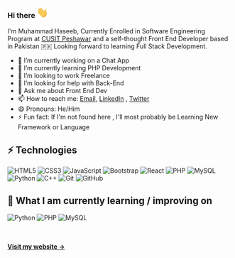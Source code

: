 ### Hi there <img src="https://github.com/Haseeb1604/Haseeb1604/blob/main/wave.gif" width='26px'/>

I'm Muhammad Haseeb, Currently Enrolled in Software Engineering Program at <a href="http://www.cityuniversity.edu.pk/" target="_blank">CUSIT Peshawar</a> and a self-thought Front End Developer based in Pakistan 🇵🇰 Looking forward to learning Full Stack Development. 

- 🔭 I’m currently working on a Chat App
- 🌱 I’m currently learning PHP Development
- 👯 I’m looking to work Freelance
- 🤔 I’m looking for help with Back-End
- 💬 Ask me about Front End Dev
- 📫 How to reach me: [Email](mailto:mhaseeb1604@gmail.com), [LinkedIn](https://www.linkedin.com/in/mhaseeb1604) , [Twitter](https://twitter.com/mhaseeb1604)
- 😄 Pronouns: He/Him
- ⚡ Fun fact: If I'm not found here , I'll most probably be Learning New Framework or Language

## ⚡ Technologies

![HTML5](https://img.shields.io/badge/-HTML5-E34F26?style=flat-square&logo=html5&logoColor=white)
![CSS3](https://img.shields.io/badge/-CSS3-1572B6?style=flat-square&logo=css3)
![JavaScript](https://img.shields.io/badge/-JavaScript-black?style=flat-square&logo=javascript)
![Bootstrap](https://img.shields.io/badge/-Bootstrap-563D7C?style=flat-square&logo=bootstrap)
![React](https://img.shields.io/badge/-React-black?style=flat-square&logo=react)
![PHP](https://img.shields.io/badge/PHP-black?style=flat-square&logo=php)
![MySQL](https://img.shields.io/badge/-MySQL-black?style=flat-square&logo=mysql)
![Python](https://img.shields.io/badge/-Python-black?style=flat-square&logo=Python)
![C++](https://img.shields.io/badge/-C++-00599C?style=flat-square&logo=c)
![Git](https://img.shields.io/badge/-Git-black?style=flat-square&logo=git)
![GitHub](https://img.shields.io/badge/-GitHub-181717?style=flat-square&logo=github)


## 📖  What I am currently learning / improving on
![Python](https://img.shields.io/badge/-Python-black?style=flat-square&logo=Python)
![PHP](https://img.shields.io/badge/PHP-black?style=flat-square&logo=php)
![MySQL](https://img.shields.io/badge/-MySQL-black?style=flat-square&logo=mysql)

<br/><br/>
**[Visit my website &rarr;](https://mhaseeb1604.netlify.app/)**
